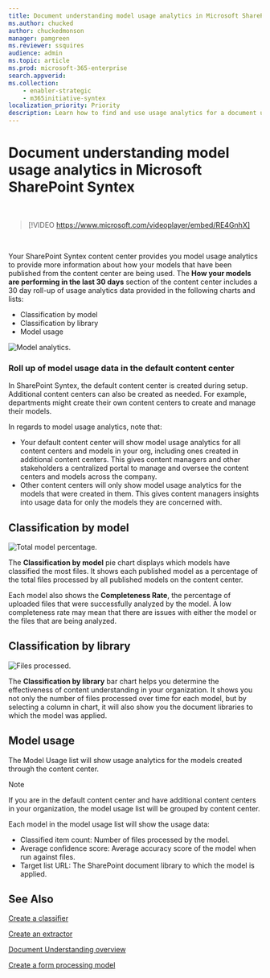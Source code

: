 ```yaml
---
title: Document understanding model usage analytics in Microsoft SharePoint Syntex
ms.author: chucked
author: chuckedmonson
manager: pamgreen
ms.reviewer: ssquires
audience: admin
ms.topic: article
ms.prod: microsoft-365-enterprise
search.appverid: 
ms.collection: 
    - enabler-strategic
    - m365initiative-syntex
localization_priority: Priority
description: Learn how to find and use usage analytics for a document understanding model.
---
```


# Document understanding model usage analytics in Microsoft SharePoint Syntex

</br>

> [!VIDEO https://www.microsoft.com/videoplayer/embed/RE4GnhX]  

</br>


Your SharePoint Syntex content center provides you model usage analytics to provide more information about how your models that have been published from the content center are being used. The <b>How your models are performing in the last 30 days</b> section of the content center includes a 30 day roll-up of usage analytics data provided in the following charts and lists:

- Classification by model
- Classification by library
- Model usage 

 ![Model analytics.](../media/content-understanding/model-analytics.png) </br>

### Roll up of model usage data in the default content center

In SharePoint Syntex, the default content center is created during setup. Additional content centers can also be created as needed. For example, departments might create their own content centers to create and manage their models. 

In regards to model usage analytics, note that:

- Your default content center will show model usage analytics for all content centers and models in your org, including ones created in additional content centers. This gives content managers and other stakeholders a centralized portal to manage and oversee the content centers and models across the company.  
- Other content centers will only show model usage analytics for the models that were created in them. This gives content managers insights into usage data for only the models they are concerned with.


## Classification by model

   ![Total model percentage.](../media/content-understanding/total-model-percentage.png) </br>

The **Classification by model** pie chart displays which models have classified the most files. It shows each published model as a percentage of the total files processed by all published models on the content center.

Each model also shows the **Completeness Rate**, the percentage of uploaded files that were successfully analyzed by the model. A low completeness rate may mean that there are issues with either the model or the files that are being analyzed.

## Classification by library

   ![Files processed.](../media/content-understanding/files-processed-over-time.png) </br>

The **Classification by library** bar chart helps you determine the effectiveness of content understanding in your organization.  It shows you not only the number of files processed over time for each model, but by selecting a column in chart, it will also show you the document libraries to which the model was applied.


## Model usage

The Model Usage list will show usage analytics for the models created through the content center.  

> [!NOTE]
> If you are in the default content center and have additional content centers in your organization, the model usage list will be grouped by content center.

Each model in the model usage list will show the usage data:

- Classified item count: Number of files processed by the model.
- Average confidence score: Average accuracy score of the model when run against files.
- Target list URL: The SharePoint document library to which the model is applied.



## See Also
[Create a classifier](create-a-classifier.md)

[Create an extractor](create-an-extractor.md)

[Document Understanding overview](document-understanding-overview.md)

[Create a form processing model](create-a-form-processing-model.md)  
